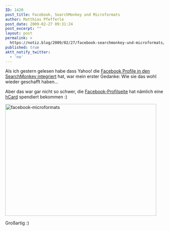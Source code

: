 ```yaml
---
ID: 1420
post_title: Facebook, SearchMonkey und Microformats
author: Matthias Pfefferle
post_date: 2009-02-27 09:31:24
post_excerpt: ""
layout: post
permalink: >
  https://notiz.blog/2009/02/27/facebook-searchmonkey-und-microformats/
published: true
aktt_notify_twitter:
  - 'no'
---
```

Als ich gestern gelesen habe dass Yahoo! die <a href="http://www.readwriteweb.com/archives/yahoo_searchmonkey_adds_facebook_profile_to_search_results.php">Facebook Profile in den SearchMonkey integriert</a> hat, war mein erster Gedanke: Wie sie das wohl wieder geschafft haben... 

Aber das war gar nicht so schwer, die <a href="http://www.facebook.com/people/Matthias-Pfefferle/660908551" rel="me">Facebook-Profilseite</a> hat nämlich eine <a href="http://www.microformats.org/wiki/hCard">hCard</a> spendiert bekommen :)

<img src="http://notiz.blog/wp-content/uploads/2009/02/facebook-microformats.png" alt="facebook-microformats" title="facebook-microformats" width="480" height="355" class="aligncenter size-full wp-image-1421" />

Großartig :)